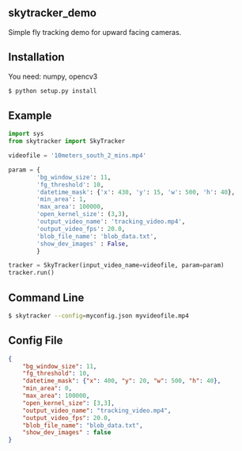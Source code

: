 ## skytracker_demo

Simple fly tracking demo for upward facing cameras.


## Installation

You need: numpy, opencv3

```bash
$ python setup.py install 

```


## Example

``` python
import sys
from skytracker import SkyTracker

videofile = '10meters_south_2_mins.mp4'

param = {
        'bg_window_size': 11,
        'fg_threshold': 10,
        'datetime_mask': {'x': 430, 'y': 15, 'w': 500, 'h': 40}, 
        'min_area': 1, 
        'max_area': 100000,
        'open_kernel_size': (3,3),
        'output_video_name': 'tracking_video.mp4',
        'output_video_fps': 20.0,
        'blob_file_name': 'blob_data.txt',
        'show_dev_images' : False,
        }

tracker = SkyTracker(input_video_name=videofile, param=param)
tracker.run()


```


## Command Line

```bash
$ skytracker --config=myconfig.json myvideofile.mp4

```


## Config File

```json
{
    "bg_window_size": 11,
    "fg_threshold": 10,
    "datetime_mask": {"x": 400, "y": 20, "w": 500, "h": 40}, 
    "min_area": 0, 
    "max_area": 100000,
    "open_kernel_size": [3,3],
    "output_video_name": "tracking_video.mp4",
    "output_video_fps": 20.0,
    "blob_file_name": "blob_data.txt",
    "show_dev_images" : false
}

```



